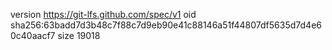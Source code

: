 version https://git-lfs.github.com/spec/v1
oid sha256:63badd7d3b48c7f88c7d9eb90e41c88146a51f44807df5635d7d4e60c40aacf7
size 19018
